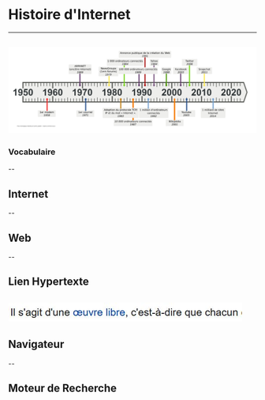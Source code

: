 # Histoire d'Internet
---

![image](./frise_chrono_internet.png )
---

### Vocabulaire
--
## Internet
--
## Web
--
## Lien Hypertexte
![image](./Capture.JPG)
-- 
## Navigateur
--
## Moteur de Recherche

